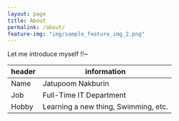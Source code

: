 ```yaml
---
layout: page
title: About
permalink: /about/
feature-img: "img/sample_feature_img_2.png"
---
```


Let me introduce myself !!~

header| information
------|------------------------------------------
Name  | Jatupoom Nakburin                      
Job   | Full-Time IT Department                          
Hobby | Learning a new thing, Swimming, etc.    

